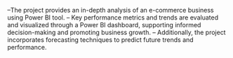 –The project provides an in-depth analysis of an e-commerce business using Power BI tool.
– Key performance metrics and trends are evaluated and visualized through a Power BI dashboard, supporting informed
 decision-making and promoting business growth.
 – Additionally, the project incorporates forecasting techniques to predict future trends and performance.